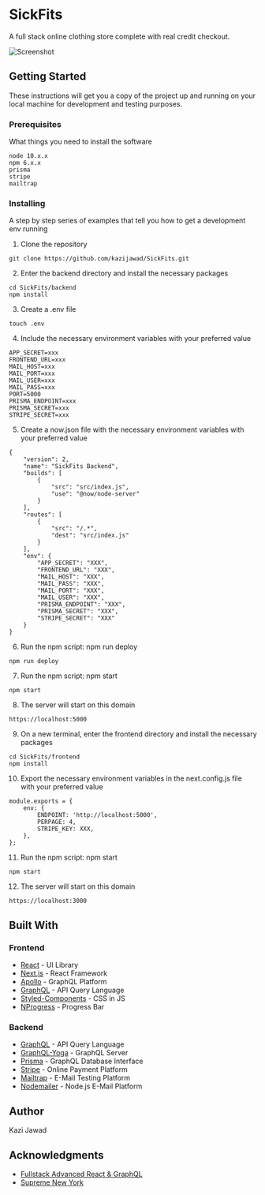 # SickFits

A full stack online clothing store complete with real credit checkout.

![Screenshot](https://github.com/kazijawad/SickFits/blob/master/screenshot.png)

## Getting Started

These instructions will get you a copy of the project up and running on your local machine for development and testing purposes.

### Prerequisites

What things you need to install the software

```
node 10.x.x
npm 6.x.x
prisma
stripe
mailtrap
```

### Installing

A step by step series of examples that tell you how to get a development env running

1. Clone the repository
```
git clone https://github.com/kazijawad/SickFits.git
```

2. Enter the backend directory and install the necessary packages
```
cd SickFits/backend
npm install
```

3. Create a .env file
```
touch .env
```

4. Include the necessary environment variables with your preferred value
```
APP_SECRET=xxx
FRONTEND_URL=xxx
MAIL_HOST=xxx
MAIL_PORT=xxx
MAIL_USER=xxx
MAIL_PASS=xxx
PORT=5000
PRISMA_ENDPOINT=xxx
PRISMA_SECRET=xxx
STRIPE_SECRET=xxx
```

5. Create a now.json file with the necessary environment variables with your preferred value
```
{
	"version": 2,
	"name": "SickFits Backend",
	"builds": [
		{
			"src": "src/index.js",
			"use": "@now/node-server"
		}
	],
	"routes": [
		{
			"src": "/.*",
			"dest": "src/index.js"
		}
	],
	"env": {
		"APP_SECRET": "XXX",
		"FRONTEND_URL": "XXX",
		"MAIL_HOST": "XXX",
		"MAIL_PASS": "XXX",
		"MAIL_PORT": "XXX",
		"MAIL_USER": "XXX",
		"PRISMA_ENDPOINT": "XXX",
		"PRISMA_SECRET": "XXX",
		"STRIPE_SECRET": "XXX"
	}
}
```

6. Run the npm script: npm run deploy
```
npm run deploy
```

7. Run the npm script: npm start
```
npm start
```

8. The server will start on this domain
```
https://localhost:5000
```

9. On a new terminal, enter the frontend directory and install the necessary packages
```
cd SickFits/frontend
npm install
```

10. Export the necessary environment variables in the next.config.js file with your preferred value
```
module.exports = {
	env: {
		ENDPOINT: 'http://localhost:5000',
		PERPAGE: 4,
		STRIPE_KEY: XXX,
	},
};
```

11. Run the npm script: npm start
```
npm start
```

12. The server will start on this domain
```
https://localhost:3000
```

## Built With

### Frontend
* [React](https://reactjs.org/) - UI Library
* [Next.js](https://nextjs.org/) - React Framework
* [Apollo](https://www.apollographql.com/) - GraphQL Platform
* [GraphQL](https://graphql.org) - API Query Language
* [Styled-Components](https://styled-components.com) - CSS in JS
* [NProgress](http://ricostacruz.com/nprogress/) - Progress Bar

### Backend
* [GraphQL](https://graphql.org) - API Query Language
* [GraphQL-Yoga](https://github.com/prisma/graphql-yoga) - GraphQL Server
* [Prisma](http://prisma.io) - GraphQL Database Interface
* [Stripe](https://stripe.com/us) - Online Payment Platform
* [Mailtrap](https://mailtrap.io/) - E-Mail Testing Platform
* [Nodemailer](https://nodemailer.com/about/) - Node.js E-Mail Platform

## Author

Kazi Jawad

## Acknowledgments

* [Fullstack Advanced React & GraphQL](https://advancedreact.com/)
* [Supreme New York](http://supremenewyork.com/)
